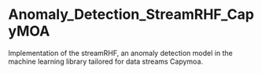 # Anomaly_Detection_StreamRHF_CapyMOA
Implementation of the streamRHF, an anomaly detection model in the machine learning library tailored for data streams Capymoa.

